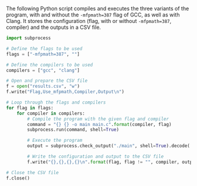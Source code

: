 
The following Python script compiles and executes the three variants of the program, with and without the `-mfpmath=387` flag of GCC, as well as with Clang. It stores the configuration (flag, with or without `-mfpmath=387`, compiler) and the outputs in a CSV file.

```python
import subprocess

# Define the flags to be used
flags = ["-mfpmath=387", ""]

# Define the compilers to be used
compilers = ["gcc", "clang"]

# Open and prepare the CSV file
f = open("results.csv", "w")
f.write("Flag,Use_mfpmath,Compiler,Output\n")

# Loop through the flags and compilers
for flag in flags:
    for compiler in compilers:
        # Compile the program with the given flag and compiler
        command = "{} {} -o main main.c".format(compiler, flag)
        subprocess.run(command, shell=True)

        # Execute the program
        output = subprocess.check_output("./main", shell=True).decode('utf-8').strip()

        # Write the configuration and output to the CSV file
        f.write("{},{},{},{}\n".format(flag, flag != "", compiler, output))

# Close the CSV file
f.close()
```
